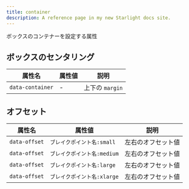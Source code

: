 ```yaml
---
title: container
description: A reference page in my new Starlight docs site.
---
```


ボックスのコンテナーを設定する属性

## ボックスのセンタリング

| 属性名    | 属性値                    | 説明 |
| --------- | ------------------------- | ---- |
| `data-container` | - | 上下の `margin` |

## オフセット
| 属性名    | 属性値                    | 説明 |
| --------- | ------------------------- | ---- |
| `data-offset` | `ブレイクポイント名:small` | 左右のオフセット値 |
| `data-offset` | `ブレイクポイント名:medium` | 左右のオフセット値 |
| `data-offset` | `ブレイクポイント名:large` | 左右のオフセット値 |
| `data-offset` | `ブレイクポイント名:xlarge` | 左右のオフセット値 |
